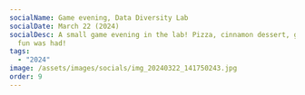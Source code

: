 ```yaml
---
socialName: Game evening, Data Diversity Lab
socialDate: March 22 (2024)
socialDesc: A small game evening in the lab! Pizza, cinnamon dessert, games and
  fun was had!
tags:
  - "2024"
image: /assets/images/socials/img_20240322_141750243.jpg
order: 9
---
```

